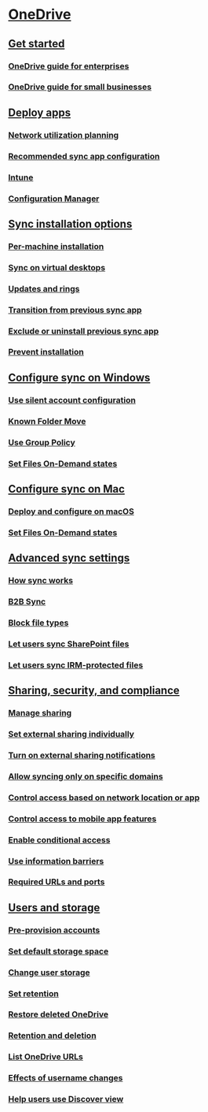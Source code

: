 ﻿  

# [OneDrive](onedrive.yml)
## [Get started]()
### [OneDrive guide for enterprises](plan-onedrive-enterprise.md)
### [OneDrive guide for small businesses](One-Drive-Quickstart-Small-Business.md)
## [Deploy apps]()
### [Network utilization planning](network-utilization-planning.md)
### [Recommended sync app configuration](ideal-state-configuration.md)
### [Intune](deploy-intune.md)
### [Configuration Manager](deploy-on-windows.md)
## [Sync installation options]()
### [Per-machine installation](per-machine-installation.md)
### [Sync on virtual desktops](sync-vdi-support.md)
### [Updates and rings](sync-client-update-process.md)
### [Transition from previous sync app](transition-from-previous-sync-client.md)
### [Exclude or uninstall previous sync app](exclude-or-uninstall-previous-sync-client.md)
### [Prevent installation](prevent-installation.md)
## [Configure sync on Windows]()
### [Use silent account configuration](use-silent-account-configuration.md)
### [Known Folder Move](redirect-known-folders.md)
### [Use Group Policy](use-group-policy.md)
### [Set Files On-Demand states](files-on-demand-windows.md)
## [Configure sync on Mac]()
### [Deploy and configure on macOS](deploy-and-configure-on-macos.md)
### [Set Files On-Demand states](files-on-demand-mac.md)
## [Advanced sync settings]()
### [How sync works](sync-process.md)
### [B2B Sync](b2b-sync.md)
### [Block file types](block-file-types.md)
### [Let users sync SharePoint files](/sharepoint/let-users-use-new-onedrive-sync-client)
### [Let users sync IRM-protected files](/sharepoint/let-users-sync-irm-protected-files)
## [Sharing, security, and compliance]()
### [Manage sharing](manage-sharing.md)
### [Set external sharing individually](user-external-sharing-settings.md)
### [Turn on external sharing notifications](turn-on-external-sharing-notifications.md)
### [Allow syncing only on specific domains](allow-syncing-only-on-specific-domains.md)
### [Control access based on network location or app](control-access-based-on-network-location-or-app.md)
### [Control access to mobile app features](control-access-to-mobile-app-features.md)
### [Enable conditional access](enable-conditional-access.md)
### [Use information barriers](information-barriers.md)
### [Required URLs and ports](required-urls-and-ports.md)
## [Users and storage]()
### [Pre-provision accounts](pre-provision-accounts.md)
### [Set default storage space](set-default-storage-space.md)
### [Change user storage](change-user-storage.md)
### [Set retention](set-retention.md)
### [Restore deleted OneDrive](restore-deleted-onedrive.md)
### [Retention and deletion](retention-and-deletion.md)
### [List OneDrive URLs](list-onedrive-urls.md)
### [Effects of username changes](upn-changes.md)
### [Help users use Discover view](help-users-use-discover-view.md)

